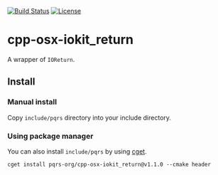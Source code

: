 [![Build Status](https://travis-ci.org/pqrs-org/cpp-osx-iokit_return.svg?branch=master)](https://travis-ci.org/pqrs-org/cpp-osx-iokit_return)
[![License](https://img.shields.io/badge/license-Boost%20Software%20License-blue.svg)](https://github.com/pqrs-org/cpp-osx-iokit_return/blob/master/LICENSE.md)

# cpp-osx-iokit_return

A wrapper of `IOReturn`.

## Install

### Manual install

Copy `include/pqrs` directory into your include directory.

### Using package manager

You can also install `include/pqrs` by using [cget](https://github.com/pfultz2/cget).

```shell
cget install pqrs-org/cpp-osx-iokit_return@v1.1.0 --cmake header
```

